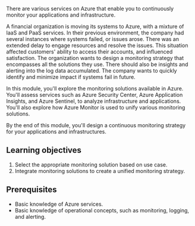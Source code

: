 There are various services on Azure that enable you to continuously monitor your applications and infrastructure.

A financial organization is moving its systems to Azure, with a mixture of IaaS and PaaS services. In their previous environment, the company had several instances where systems failed, or issues arose. There was an extended delay to engage resources and resolve the issues. This situation affected customers' ability to access their accounts, and influenced satisfaction. The organization wants to design a monitoring strategy that encompasses all the solutions they use. There should also be insights and alerting into the log data accumulated. The company wants to quickly identify and minimize impact if systems fail in future.

In this module, you'll explore the monitoring solutions available in Azure. You'll assess services such as Azure Security Center, Azure Application Insights, and Azure Sentinel, to analyze infrastructure and applications. You'll also explore how Azure Monitor is used to unify various monitoring solutions.

By the end of this module, you'll design a continuous monitoring strategy for your applications and infrastructures.

## Learning objectives

1. Select the appropriate monitoring solution based on use case.
1. Integrate monitoring solutions to create a unified monitoring strategy.

## Prerequisites

- Basic knowledge of Azure services.
- Basic knowledge of operational concepts, such as monitoring, logging, and alerting.

